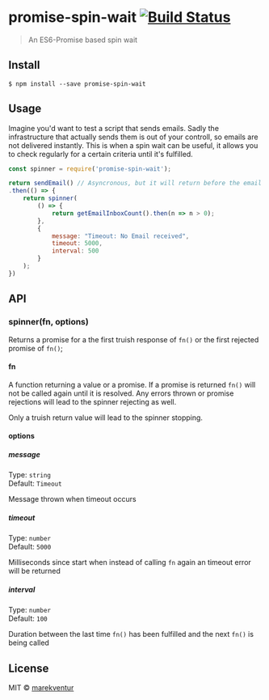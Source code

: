 # promise-spin-wait [![Build Status](https://travis-ci.org/marekventur/promise-spin-wait.svg?branch=master)](https://travis-ci.org/marekventur/promise-spin-wait)

> An ES6-Promise based spin wait

## Install

```
$ npm install --save promise-spin-wait
```

## Usage

Imagine you'd want to test a script that sends emails. Sadly the infrastructure that actually sends them is out of your controll, so emails are not delivered instantly. This is when a spin wait can be useful, it allows you to check regularly for a certain criteria until it's fulfilled.

```js
const spinner = require('promise-spin-wait');

return sendEmail() // Asyncronous, but it will return before the email has actually been delivered
.then(() => {
    return spinner(
        () => {
            return getEmailInboxCount().then(n => n > 0);
        },
        {
            message: "Timeout: No Email received",
            timeout: 5000,
            interval: 500
        }
    );
})
```


## API

### spinner(fn, options)

Returns a promise for a the first truish response of ```fn()``` or the first rejected promise of ```fn()```;

#### fn

A function returning a value or a promise. If a promise is returned ```fn()``` will not be called again until it is resolved. Any errors thrown or promise rejections will lead to the spinner rejecting as well.

Only a truish return value will lead to the spinner stopping.

#### options

##### message

Type: `string`<br>
Default: `Timeout`

Message thrown when timeout occurs

##### timeout

Type: `number`<br>
Default: `5000`

Milliseconds since start when instead of calling ```fn``` again an timeout error will be returned

##### interval

Type: `number`<br>
Default: `100`

Duration between the last time ```fn()``` has been fulfilled and the next ```fn()``` is being called


## License

MIT © [marekventur](https://github.com/marekventur)